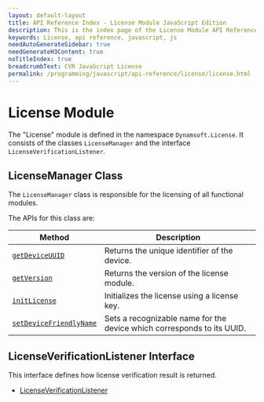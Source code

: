 ```yaml
---
layout: default-layout
title: API Reference Index - License Module JavaScript Edition
description: This is the index page of the License Module API Reference
keywords: License, api reference, javascript, js
needAutoGenerateSidebar: true
needGenerateH3Content: true
noTitleIndex: true
breadcrumbText: CVR JavaScript License
permalink: /programming/javascript/api-reference/license/license.html
---
```


# License Module

The "License" module is defined in the namespace `Dynamsoft.License`. It consists of the classes `LicenseManager` and the interface `LicenseVerificationListener`.

## LicenseManager Class

The `LicenseManager` class is responsible for the licensing of all functional modules.

The APIs for this class are:

| Method                                                              | Description                                                            |
| ------------------------------------------------------------------- | ---------------------------------------------------------------------- |
| [`getDeviceUUID`](./license-manager.md#getdeviceuuid)                 | Returns the unique identifier of the device.                           |
| [`getVersion`](./license-manager.md#getversion)                       | Returns the version of the license module.                             |
| [`initLicense`](./license-manager.md#getversion)                      | Initializes the license using a license key.                           |
| [`setDeviceFriendlyName`](./license-manager.md#setdevicefriendlyname) | Sets a recognizable name for the device which corresponds to its UUID. |

## LicenseVerificationListener Interface

This interface defines how license verification result is returned.

* [LicenseVerificationListener](./license-verification-listener.md)